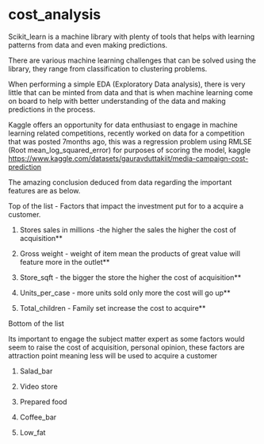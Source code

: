 # cost_analysis

Scikit_learn is a machine library with plenty of tools that helps with learning patterns from data and even making predictions.



There are various machine learning challenges that can be solved using the library, they range from classification to clustering problems.



When performing a simple EDA (Exploratory Data analysis), there is very little that can be minted from data and that is when machine learning come on board to help with better understanding of the data and making predictions in the process.



Kaggle offers an opportunity for data enthusiast to engage in machine learning related competitions, recently worked on data for a competition that was posted 7months ago, this was a regression problem using RMLSE (Root mean_log_squared_error) for purposes of scoring the model, kaggle https://www.kaggle.com/datasets/gauravduttakiit/media-campaign-cost-prediction



The amazing conclusion deduced from data regarding the important features are as below.



Top of the list - Factors that impact the investment put for to a acquire a customer.



1. Stores sales in millions -the higher the sales the higher the cost of acquisition**



2. Gross weight - weight of item mean the products of great value will feature more in the outlet**



3. Store_sqft - the bigger the store the higher the cost of acquisition**



4. Units_per_case - more units sold only more the cost will go up**



5. Total_children - Family set increase the cost to acquire**

 

Bottom of the list



Its important to engage the subject matter expert as some factors would seem to raise the cost of acquisition, personal opinion, these factors are attraction point meaning less will be used to acquire a customer


1. Salad_bar

2. Video store

3. Prepared food

4. Coffee_bar

5. Low_fat
